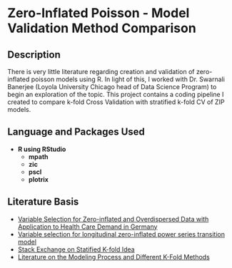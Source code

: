 <h1>Zero-Inflated Poisson - Model Validation Method Comparison</h1>



<h2>Description</h2>
There is very little literature regarding creation and validation of zero-inflated poisson models using R. In light of this, I worked with Dr. Swarnali Banerjee (Loyola University Chicago head of Data Science Program) to begin an exploration of the topic. This project contains a coding pipeline I created to compare k-fold Cross Validation with stratified k-fold CV of ZIP models.
<br />


<h2>Language and Packages Used</h2>

- <b>R using RStudio</b> 
  - <b>mpath</b>
  - <b>zic</b>
  - <b>pscl</b>
  - <b>plotrix</b>
  
  

<h2>Literature Basis </h2>

- [Variable Selection for Zero-inflated and Overdispersed Data with
Application to Health Care Demand in Germany](https://cran.r-project.org/web/packages/mpath/vignettes/static_german.pdf)
- [Variable selection for longitudinal zero-inflated power series transition model](https://www.researchgate.net/publication/353587220_Variable_selection_for_longitudinal_zero-inflated_power_series_transition_model)
- [Stack Exchange on Statified K-fold Idea](https://stats.stackexchange.com/questions/447350/how-to-conduct-k-fold-cross-validation-with-spare-outcomes)
- [Literature on the Modeling Process and Different K-Fold Methods](https://esajournals.onlinelibrary.wiley.com/doi/10.1002/ecm.1557)


